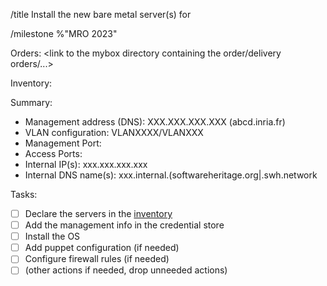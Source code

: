 /title Install the new bare metal server(s) for <project>

/milestone %"MRO 2023"

Orders: <link to the mybox directory containing the order/delivery orders/...>

Inventory: <link to the inventory page>

Summary:
- Management address (DNS): XXX.XXX.XXX.XXX (abcd.inria.fr)
- VLAN configuration: VLANXXXX/VLANXXX
- Management Port:
- Access Ports:
- Internal IP(s): xxx.xxx.xxx.xxx
- Internal DNS name(s): xxx.internal.(softwareheritage.org|<environment>.swh.network

Tasks:
- [ ] Declare the servers in the [inventory](https://inventory.internal.admin.swh.network)
- [ ] Add the management info in the credential store
- [ ] Install the OS
- [ ] Add puppet configuration (if needed)
- [ ] Configure firewall rules (if needed)
- [ ] (other actions if needed, drop unneeded actions)
